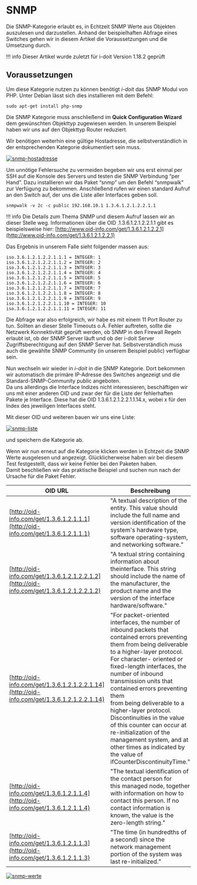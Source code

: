 # SNMP

Die SNMP-Kategorie erlaubt es, in Echtzeit SNMP Werte aus Objekten auszulesen und darzustellen. Anhand der beispielhaften Abfrage eines Switches gehen wir in diesem Artikel die Voraussetzungen und die Umsetzung durch.

!!! info 
    Dieser Artikel wurde zuletzt für i-doit Version 1.18.2 geprüft

Voraussetzungen
---------------

Um diese Kategorie nutzen zu können benötigt _i-doit_ das SNMP Modul von PHP. Unter Debian lässt sich dies installieren mit dem Befehl:

    sudo apt-get install php-snmp

Die SNMP Kategorie muss anschließend im **Quick Configuration Wizard** dem gewünschten Objekttyp zugewiesen werden. In unserem Beispiel haben wir uns auf den Objekttyp Router reduziert.

Wir benötigen weiterhin eine gültige Hostadresse, die selbstverständlich in der entsprechenden Kategorie dokumentiert sein muss.

[![snmp-hostadresse](../assets/images/de/automatisierung-und-integration/service-desk/snmp/1-snmp.png)](../assets/images/de/automatisierung-und-integration/service-desk/snmp/1-snmp.png)

  

Um unnötige Fehlersuche zu vermeiden begeben wir uns erst einmal per SSH auf die Konsole des Servers und testen die SNMP Verbindung “per Hand”. Dazu installieren wir das Paket “snmp” um den Befehl “snmpwalk” zur Verfügung zu bekommen. Anschließend rufen wir einen standard Aufruf an den Switch auf, der uns die Liste aller Interfaces geben soll.

    snmpwalk -v 2c -c public 192.168.10.1 1.3.6.1.2.1.2.2.1.1

  
!!! info
    Die Details zum Thema SNMP und diesem Aufruf lassen wir an dieser Stelle weg. Informationen über die OID .1.3.6.1.2.1.2.2.1.1 gibt es beispielsweise hier: [http://www.oid-info.com/get/1.3.6.1.2.1.2.2.1](http://www.oid-info.com/get/1.3.6.1.2.1.2.2.1)

  

Das Ergebnis in unserem Falle sieht folgender massen aus:

    iso.3.6.1.2.1.2.2.1.1.1 = INTEGER: 1
    iso.3.6.1.2.1.2.2.1.1.2 = INTEGER: 2
    iso.3.6.1.2.1.2.2.1.1.3 = INTEGER: 3
    iso.3.6.1.2.1.2.2.1.1.4 = INTEGER: 4
    iso.3.6.1.2.1.2.2.1.1.5 = INTEGER: 5
    iso.3.6.1.2.1.2.2.1.1.6 = INTEGER: 6
    iso.3.6.1.2.1.2.2.1.1.7 = INTEGER: 7
    iso.3.6.1.2.1.2.2.1.1.8 = INTEGER: 8
    iso.3.6.1.2.1.2.2.1.1.9 = INTEGER: 9
    iso.3.6.1.2.1.2.2.1.1.10 = INTEGER: 10
    iso.3.6.1.2.1.2.2.1.1.11 = INTEGER: 11

Die Abfrage war also erfolgreich, wir habe es mit einem 11 Port Router zu tun. Sollten an dieser Stelle Timeouts o.Ä. Fehler auftreten, sollte die Netzwerk Konnektivität geprüft werden, ob SNMP in den Firewall Regeln erlaubt ist, ob der SNMP Server läuft und ob der i-doit Server Zugriffsberechtigung auf den SNMP Server hat. Selbstverständlich muss auch die gewählte SNMP Community (in unserem Beispiel public) verfügbar sein.

Nun wechseln wir wieder in _i-doit_ in die SNMP Kategorie. Dort bekommen wir automatisch die primäre IP-Adresse des Switches angezeigt und die Standard-SNMP-Community public angeboten.  
Da uns allerdings die Interface Indizes nicht interessieren, beschäftigen wir uns mit einer anderen OID und zwar der für die Liste der fehlerhaften Pakete je Interface. Diese hat die OID 1.3.6.1.2.1.2.2.1.1.14.x, wobei x für den Index des jeweiligen Interfaces steht.

Mit dieser OID und weiteren bauen wir uns eine Liste:

[![snmp-liste](../assets/images/de/automatisierung-und-integration/service-desk/snmp/2-snmp.png)](../assets/images/de/automatisierung-und-integration/service-desk/snmp/2-snmp.png)

und speichern die Kategorie ab.

Wenn wir nun erneut auf die Kategorie klicken werden in Echtzeit die SNMP Werte ausgelesen und angezeigt. Glücklicherweise haben wir bei diesem Test festgestellt, dass wir keine Fehler bei den Paketen haben.  
Damit beschließen wir das praktische Beispiel und suchen nun nach der Ursache für die Paket Fehler.  

| OID URL | Beschreibung |
| --- | --- |
| [http://oid-info.com/get/1.3.6.1.2.1.1.1](http://oid-info.com/get/1.3.6.1.2.1.1.1) | "A textual description of the entity. This value should include the full name and version identification of the system's hardware type, software operating-system, and networking software." |
| [http://oid-info.com/get/1.3.6.1.2.1.2.2.1.2](http://oid-info.com/get/1.3.6.1.2.1.2.2.1.2) | "A textual string containing information about theinterface. This string should include the name of the manufacturer, the product name and the version of the interface hardware/software." |
| [http://oid-info.com/get/1.3.6.1.2.1.2.2.1.14](http://oid-info.com/get/1.3.6.1.2.1.2.2.1.14) | "For packet-oriented interfaces, the number of inbound packets that contained errors preventing them from being deliverable to a higher-layer protocol. For character- oriented or fixed-length interfaces, the number of inbound transmission units that contained errors preventing them  <br>from being deliverable to a higher-layer protocol.  <br>Discontinuities in the value of this counter can occur at re-initialization of the management system, and at other times as indicated by the value of ifCounterDiscontinuityTime." |
| [http://oid-info.com/get/1.3.6.1.2.1.1.4](http://oid-info.com/get/1.3.6.1.2.1.1.4) | "The textual identification of the contact person for  <br>this managed node, together with information on how to contact this person. If no contact information is known, the value is the zero-length string." |
| [http://oid-info.com/get/1.3.6.1.2.1.1.3](http://oid-info.com/get/1.3.6.1.2.1.1.3) | "The time (in hundredths of a second) since the  <br>network management portion of the system was last re-initialized." |

[![snmp-werte](../assets/images/de/automatisierung-und-integration/service-desk/snmp/3-snmp.png)](../assets/images/de/automatisierung-und-integration/service-desk/snmp/3-snmp.png)